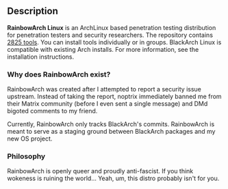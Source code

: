 ## Description

**RainbowArch Linux** is an ArchLinux based penetration testing distribution for
penetration testers and security researchers. The repository contains
[2825 tools](https://www.blackarch.org/tools.html). You can install tools
individually or in groups. BlackArch Linux is compatible with existing Arch
installs. For more information, see the installation instructions.

### Why does RainbowArch exist?

RainbowArch was created after I attempted to report a security issue upstream. Instead of taking the report, noptrix immediately banned me from their Matrix community (before I even sent a single message) and DMd bigoted comments to my friend.

Currently, RainbowArch only tracks BlackArch's commits. RainbowArch is meant to serve as a staging ground between BlackArch packages and my new OS project.

### Philosophy

RainbowArch is openly queer and proudly anti-fascist. If you think wokeness is ruining the world... Yeah, um, this distro probably isn't for you.
